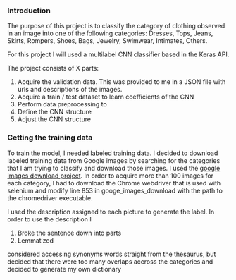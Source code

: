 
### Introduction ###
The purpose of this project is to classify the category of clothing observed in an image into one of the following categories:
Dresses, Tops, Jeans, Skirts, Rompers, Shoes, Bags, Jewelry, Swimwear, Intimates, Others.

For this project I will used a multilabel CNN classifier based in the Keras API.

The project consists of X parts:
1. Acquire the validation data. This was provided to me in a JSON file with urls and descriptions of the images. 
2. Acquire a train / test dataset to learn coefficients of the CNN
3. Perform data preprocessing to 
3. Define the CNN structure
4. Adjust the CNN structure


### Getting the training data ###

To train the model, I needed labeled training data. I decided to download labeled training data from Google images by searching
for the categories that I am trying to classify and download those images.  I used the 
[google images download project](https://github.com/hardikvasa/google-images-download). In order to acquire more than 100 images for each category,
I had to download the Chrome webdriver that is used with selenium and modify line 853 in googe_images_download with the path
to the chromedriver executable. 


I used the description assigned to each picture to generate the label. In order to use the description I
1. Broke the sentence down into parts
2. Lemmatized

considered accessing synonyms words straight from the thesaurus, but decided that there were too many overlaps accross the 
categories and decided to generate my own dictionary